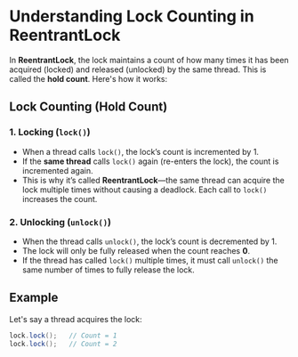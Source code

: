 # Understanding Lock Counting in ReentrantLock

In **ReentrantLock**, the lock maintains a count of how many times it has been acquired (locked) and released (unlocked) by the same thread. This is called the **hold count**. Here's how it works:

## Lock Counting (Hold Count)

### 1. Locking (`lock()`)
- When a thread calls `lock()`, the lock’s count is incremented by 1.
- If the **same thread** calls `lock()` again (re-enters the lock), the count is incremented again.
- This is why it’s called **ReentrantLock**—the same thread can acquire the lock multiple times without causing a deadlock. Each call to `lock()` increases the count.

### 2. Unlocking (`unlock()`)
- When the thread calls `unlock()`, the lock’s count is decremented by 1.
- The lock will only be fully released when the count reaches **0**.
- If the thread has called `lock()` multiple times, it must call `unlock()` the same number of times to fully release the lock.

## Example

Let's say a thread acquires the lock:

```java
lock.lock();   // Count = 1
lock.lock();   // Count = 2
